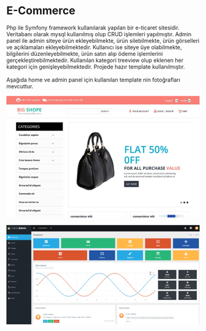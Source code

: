 # E-Commerce

Php ile Symfony framework kullanılarak yapılan bir e-ticaret sitesidir. 
Veritabanı olarak mysql kullanılmış olup CRUD işlemleri yapılmıştır. 
Admin panel ile admin siteye ürün ekleyebilmekte, ürün silebilmekte, ürün görselleri ve açıklamaları ekleyebilmektedir. 
Kullanıcı ise siteye üye olabilmekte, bilgilerini düzenleyebilmekte, ürün satın alıp ödeme işlemlerini gerçekleştirebilmektedir. 
Kullanılan kategori treeview olup eklenen her kategori için genişleyebilmektedir.
Projede hazır template kullanılmıştır.
</br>
</br>
Aşağıda home ve admin panel için kullanılan template nin fotoğrafları mevcuttur.
</br>
</br>
![Home Page](https://github.com/mehmetyalcinkaya/E-Commerce/blob/master/templates/ss/Big-Shope-HTML-Template.jpg)
</br>
</br>
![Admin Page](https://github.com/mehmetyalcinkaya/E-Commerce/blob/master/templates/ss/MatrixAdmin.PNG)

